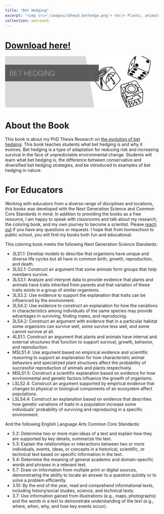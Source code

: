 ```yaml
---
title: "Bet Hedging"
excerpt: "<img src='/images/cbhead_bethedge.png'> <br/> Plants, animals, and microbes all use bet hedging to survive unpredictable environmental change. Learn more about my PhD thesis research on the evolution of bet hedging!"
collection: outreach
---
```

<head>
<!-- Global site tag (gtag.js) - Google Analytics -->
<script async src="https://www.googletagmanager.com/gtag/js?id=UA-174576010-1"></script>
<script>
  window.dataLayer = window.dataLayer || [];
  function gtag(){dataLayer.push(arguments);}
  gtag('js', new Date());

  gtag('config', 'UA-174576010-1');
</script>
</head>

# [Download here!](/files/bethedgingcoloringbook.pdf)

<img src='/images/cbhead_bethedge.png'>

# About the Book
This book is about my PhD Thesis Research on [the evolution of bet hedging](https://www.sciencemaya.com/portfolio/1_bethedging/). This book teaches students what bet hedging is and why it evolves. Bet hedging is a type of adaptation for reducing risk and increasing survival in the face of unpredictable environmental change. Students will learn what bet hedging is, the difference between conservative and diversified bet hedging strategies, and be introduced to examples of bet hedging in nature.  

# For Educators
Working with educators from a diverse range of disciplines and locations, this books was developed with the Next Generation Science and Common Core Standards in mind. In addition to providing the books as a free resource, I am happy to speak with classrooms and talk about my research, the coloring book, and my own journey to become a scientist. Please [reach out](mailto:maya_weissman@brown.edu) if you have any questions or requests. I hope that from homeschool to public school, you will find my books both fun and educational.

This coloring book meets the following Next Generation Science Standards:
* 3LS1.1: Develop models to describe that organisms have unique and diverse life cycles but all have in common birth, growth, reproduction, and death.
* 3LS2.1: Construct an argument that some animals form groups that help members survive.
* 3LS3.1: Analyze and interpret data to provide evidence that plants and animals have traits inherited from parents and that variation of these traits exists in a group of similar organisms.
* 3LS3.2: Use evidence to support the explanation that traits can be influenced by the environment.
* 3LS4.2: Use evidence to construct an explanation for how the variations in characteristics among individuals of the same species may provide advantages in surviving, finding mates, and reproducing.
* 3LS4.2: Construct an argument with evidence that in a particular habitat some organisms can survive well, some survive less well, and some cannot survive at all.
* 4LS1.1: Construct an argument that plants and animals have internal and external structures that function to support survival, growth, behavior, and reproduction.
* MSLS1.4: Use argument based on empirical evidence and scientific reasoning to support an explanation for how characteristic animal behaviors and specialized plant structures affect the probability of successful reproduction of animals and plants respectively.
* MSLS1.5: Construct a scientific explanation based on evidence for how environmental and genetic factors influence the growth of organisms.
* LSLS2.4: Construct an argument supported by empirical evidence that changes to physical or biological components of an ecosystem affect populations.
* LSLS4.4: Construct an explanation based on evidence that describes how genetic variations of traits in a population increase some individuals’ probability of surviving and reproducing in a specific environment.

And the following English Language Arts Common Core Standards:
* 5.2: Determine two or more main ideas of a text and explain how they are supported by key details; summarize the text.
* 5.3: Explain the relationships or interactions between two or more individuals, events, ideas, or concepts in a historical, scientific, or technical text based on specific information in the text.
* 5.4: Determine the meaning of general academic and domain-specific words and phrases in a relevant text.
* 5.7: Draw on information from multiple print or digital sources, demonstrating the ability to locate an answer to a question quickly or to solve a problem efficiently.
* 3.10: By the end of the year, read and comprehend informational texts, including history/social studies, science, and technical texts.
* 3.7: Use information gained from illustrations (e.g., maps, photographs) and the words in a text to demonstrate understanding of the text (e.g., where, when, why, and how key events occur). 
